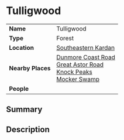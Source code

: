 # Tulligwood

|||
| --- | --- |
| **Name** | Tulligwood | place.4
| **Type** | Forest |
| **Location** | [Southeastern Kardan](../../regions/southeastern-kardan.md) |
| **Nearby Places** | [Dunmore Coast Road](../../roads/dunmore-coast-road.md)<br>[Great Astor Road](../../roads/great-astor-road.md)<br>[Knock Peaks](../mountains/knock-peaks.md)<br>[Mocker Swamp](../swamps-deltas/mocker-swamp.md) |
| **People** | |

## Summary

## Description
